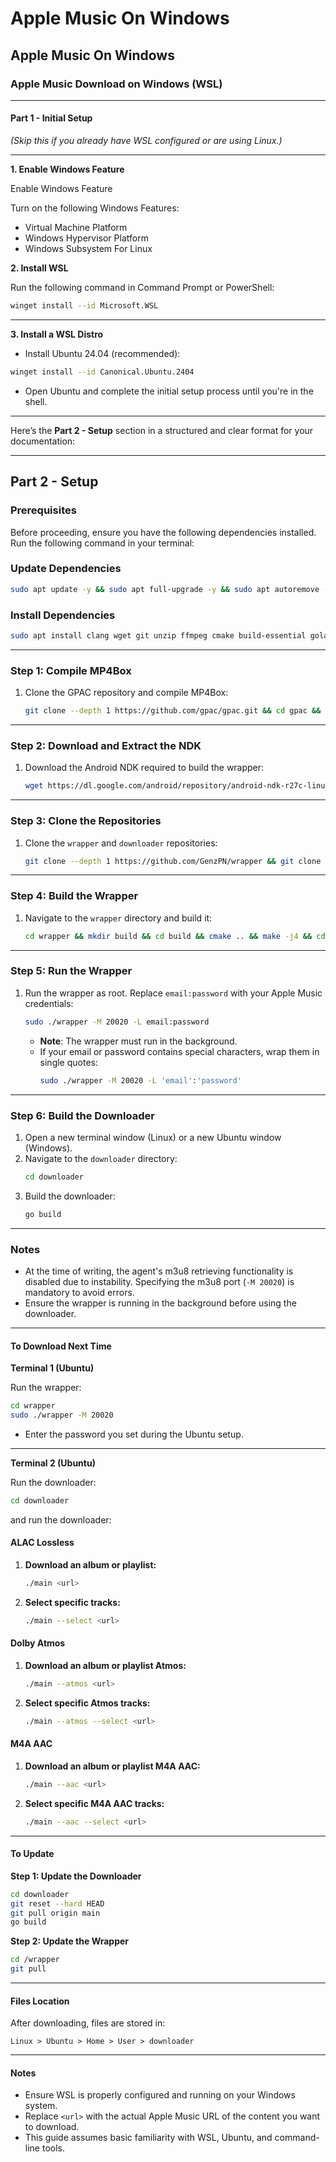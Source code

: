 # Apple Music On Windows

## Apple Music On Windows

### Apple Music Download on Windows (WSL)

***

#### **Part 1 - Initial Setup**

_(Skip this if you already have WSL configured or are using Linux.)_

***

**1. Enable Windows Feature**

Enable Windows Feature

Turn on the following Windows Features:

- Virtual Machine Platform
- Windows Hypervisor Platform
- Windows Subsystem For Linux

**2. Install WSL**

Run the following command in Command Prompt or PowerShell:

```bash
winget install --id Microsoft.WSL
```

***

**3. Install a WSL Distro**

* Install Ubuntu 24.04 (recommended):

```bash
winget install --id Canonical.Ubuntu.2404
```

* Open Ubuntu and complete the initial setup process until you're in the shell.

***
Here’s the **Part 2 - Setup** section in a structured and clear format for your documentation:

---

## **Part 2 - Setup**

### **Prerequisites**
Before proceeding, ensure you have the following dependencies installed. Run the following command in your terminal:

### **Update Dependencies**
```bash
sudo apt update -y && sudo apt full-upgrade -y && sudo apt autoremove -y && sudo apt clean -y && sudo apt autoclean -y
```

### **Install Dependencies**
```bash
sudo apt install clang wget git unzip ffmpeg cmake build-essential golang pkg-config zlib1g-dev
```

---

### **Step 1: Compile MP4Box**
1. Clone the GPAC repository and compile MP4Box:
   ```bash
   git clone --depth 1 https://github.com/gpac/gpac.git && cd gpac && ./configure --static-bin && make -j4 && sudo make install && cd ~
   ```

---

### **Step 2: Download and Extract the NDK**
1. Download the Android NDK required to build the wrapper:
   ```bash
   wget https://dl.google.com/android/repository/android-ndk-r27c-linux.zip && unzip android-ndk-r27c-linux.zip -d ~
   ```

---

### **Step 3: Clone the Repositories**
1. Clone the `wrapper` and `downloader` repositories:
   ```bash
   git clone --depth 1 https://github.com/GenzPN/wrapper && git clone --depth 1 https://github.com/GenzPN/apple-music-alac-atmos-downloader downloader
   ```

---

### **Step 4: Build the Wrapper**
1. Navigate to the `wrapper` directory and build it:
   ```bash
   cd wrapper && mkdir build && cd build && cmake .. && make -j4 && cd ..
   ```

---

### **Step 5: Run the Wrapper**
1. Run the wrapper as root. Replace `email:password` with your Apple Music credentials:
   ```bash
   sudo ./wrapper -M 20020 -L email:password
   ```
   - **Note**: The wrapper must run in the background.  
   - If your email or password contains special characters, wrap them in single quotes:
     ```bash
     sudo ./wrapper -M 20020 -L 'email':'password'
     ```

---

### **Step 6: Build the Downloader**
1. Open a new terminal window (Linux) or a new Ubuntu window (Windows).  
2. Navigate to the `downloader` directory:
   ```bash
   cd downloader
   ```
3. Build the downloader:
   ```bash
   go build
   ```

---

### **Notes**
- At the time of writing, the agent's m3u8 retrieving functionality is disabled due to instability. Specifying the m3u8 port (`-M 20020`) is mandatory to avoid errors.  
- Ensure the wrapper is running in the background before using the downloader.

***

#### **To Download Next Time**

**Terminal 1 (Ubuntu)**

Run the wrapper:

```bash
cd wrapper
sudo ./wrapper -M 20020
```

* Enter the password you set during the Ubuntu setup.

***

**Terminal 2 (Ubuntu)**

Run the downloader:

```bash
cd downloader
```

and run the downloader:
#### **ALAC Lossless**

1.  **Download an album or playlist:**

    ```bash
    ./main <url>
    ```
3.  **Select specific tracks:**

    ```bash
    ./main --select <url>
    ```
#### **Dolby Atmos**

1.  **Download an album or playlist Atmos:**

    ```bash
    ./main --atmos <url>
    ```

2.  **Select specific Atmos tracks:**

    ```bash
    ./main --atmos --select <url>
    ```
#### **M4A AAC**

1.  **Download an album or playlist M4A AAC:**

    ```bash
    ./main --aac <url>
    ```

2.  **Select specific M4A AAC tracks:**

    ```bash
    ./main --aac --select <url>
    ```

***

#### **To Update**

**Step 1: Update the Downloader**

```bash
cd downloader
git reset --hard HEAD
git pull origin main
go build
```

**Step 2: Update the Wrapper**

```bash
cd /wrapper
git pull
```

***

#### **Files Location**

After downloading, files are stored in:

```plaintext
Linux > Ubuntu > Home > User > downloader
```

***

#### **Notes**

* Ensure WSL is properly configured and running on your Windows system.
* Replace `<url>` with the actual Apple Music URL of the content you want to download.
* This guide assumes basic familiarity with WSL, Ubuntu, and command-line tools.
